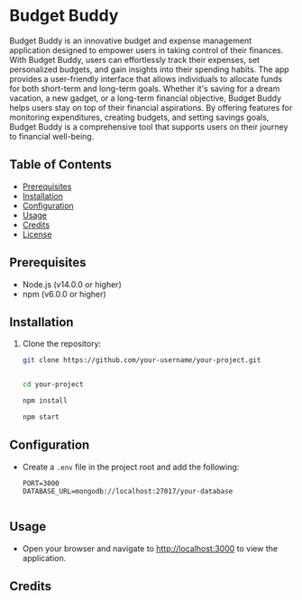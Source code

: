 
# Budget Buddy

Budget Buddy is an innovative budget and expense management application designed to empower users in taking control of their finances. With Budget Buddy, users can effortlessly track their expenses, set personalized budgets, and gain insights into their spending habits. The app provides a user-friendly interface that allows individuals to allocate funds for both short-term and long-term goals. Whether it's saving for a dream vacation, a new gadget, or a long-term financial objective, Budget Buddy helps users stay on top of their financial aspirations. By offering features for monitoring expenditures, creating budgets, and setting savings goals, Budget Buddy is a comprehensive tool that supports users on their journey to financial well-being.


## Table of Contents

- [Prerequisites](#prerequisites)
- [Installation](#installation)
- [Configuration](#configuration)
- [Usage](#usage)
- [Credits](#credits)
- [License](#license)
## Prerequisites
- Node.js (v14.0.0 or higher)
- npm (v6.0.0 or higher)


## Installation


1. Clone the repository:

   ```bash
   git clone https://github.com/your-username/your-project.git


   cd your-project

   npm install

   npm start


## Configuration

- Create a `.env` file in the project root and add the following:

  ```env
  PORT=3000
  DATABASE_URL=mongodb://localhost:27017/your-database


## Usage

- Open your browser and navigate to [http://localhost:3000](http://localhost:3000) to view the application.

## Credits
